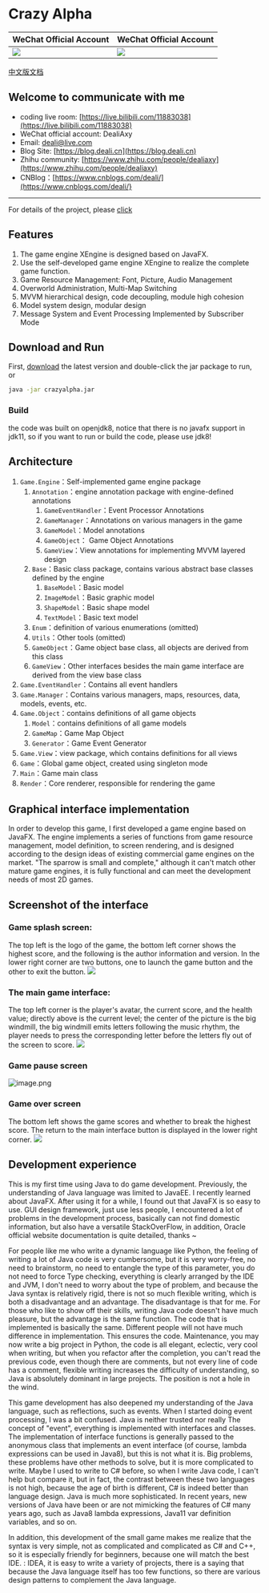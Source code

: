 # Crazy Alpha

WeChat Official Account | WeChat Official Account |
------- | ------ | 
![](https://gitee.com/deali/CodeZone/raw/master/images/coding_lab_logo.jpg) | ![](https://gitee.com/deali/CodeZone/raw/master/images/coding_lab_qr_code.jpg)   |


[中文版文档](https://github.com/Deali-Axy/CrazyAlpha/blob/master/README_CN.md)
## Welcome to communicate with me
- coding live room: [https://live.bilibili.com/11883038](https://live.bilibili.com/11883038)
- WeChat official account: DealiAxy
- Email: deali@live.com
- Blog Site: [https://blog.deali.cn](https://blog.deali.cn)
- Zhihu community: [https://www.zhihu.com/people/dealiaxy](https://www.zhihu.com/people/dealiaxy)
- CNBlog：[https://www.cnblogs.com/deali/](https://www.cnblogs.com/deali/}

-----------
For details of the project, please [click](https://www.jianshu.com/p/2da7cfba1cbe)

## Features
1. The game engine XEngine is designed based on JavaFX.
2. Use the self-developed game engine XEngine to realize the complete game function.
3. Game Resource Management: Font, Picture, Audio Management
4. Overworld Administration, Multi-Map Switching
5. MVVM hierarchical design, code decoupling, module high cohesion
6. Model system design, modular design
7. Message System and Event Processing Implemented by Subscriber Mode

## Download and Run
First, [download](https://github.com/Deali-Axy/CrazyAlpha/releases) the latest version and double-click the jar package to run, 
or
```bash
java -jar crazyalpha.jar
```
### Build
the code was built on openjdk8, notice that there is no javafx support in jdk11,
so if you want to run or build the code, please use jdk8!

## Architecture
1. `Game.Engine`：Self-implemented game engine package
    1. `Annotation`：engine annotation package with engine-defined annotations
        1. `GameEventHandler`：Event Processor Annotations
        2. `GameManager`：Annotations on various managers in the game
        3. `GameModel`：Model annotations
        4. `GameObject`： Game Object Annotations
        5. `GameView`：View annotations for implementing MVVM layered design
    2. `Base`：Basic class package, contains various abstract base classes defined by the engine
        1. `BaseModel`：Basic model
        2. `ImageModel`：Basic graphic model
        3. `ShapeModel`：Basic shape model
        4. `TextModel`：Basic text model
    3. `Enum`：definition of various enumerations (omitted)
    4. `Utils`：Other tools (omitted)
    5. `GameObject`：Game object base class, all objects are derived from this class
    6. `GameView`：Other interfaces besides the main game interface are derived from the view base class
2. `Game.EventHandler`：Contains all event handlers
3. `Game.Manager`：Contains various managers, maps, resources, data, models, events, etc.
4. `Game.Object`：contains definitions of all game objects
    1. `Model`：contains definitions of all game models
    2. `GameMap`：Game Map Object
    3. `Generator`：Game Event Generator
5. `Game.View`：view package, which contains definitions for all views
6. `Game`：Global game object, created using singleton mode
7. `Main`：Game main class
8. `Render`：Core renderer, responsible for rendering the game

## Graphical interface implementation
In order to develop this game,
I first developed a game engine based on JavaFX.
The engine implements a series of functions from game resource management,
model definition, to screen rendering,
and is designed according to the design ideas of existing commercial game engines on the market. 
"The sparrow is small and complete," 
although it can't match other mature game engines,
it is fully functional and can meet the development needs of most 2D games.


## Screenshot of the interface
### Game splash screen:
The top left is the logo of the game,
the bottom left corner shows the highest score, 
and the following is the author information and version. 
In the lower right corner are two buttons, 
one to launch the game button and the other to exit the button. 
![](https://github.com/Deali-Axy/CrazyAlpha/raw/master/Screenshot/8869373-fbde64fc99f06c85.png)

### The main game interface:
The top left corner is the player's avatar, 
the current score, and the health value; 
directly above is the current level; 
the center of the picture is the big windmill, 
the big windmill emits letters following the music rhythm, 
the player needs to press the corresponding letter before the letters fly out of the screen to score. 
![](https://github.com/Deali-Axy/CrazyAlpha/raw/master/Screenshot/8869373-2ffef771e37c67c3.png)

### Game pause screen
![image.png](https://github.com/Deali-Axy/CrazyAlpha/raw/master/Screenshot/8869373-c90595ad9ef2f8f5.png)

### Game over screen
The bottom left shows the game scores and whether to break the highest score. 
The return to the main interface button is displayed in the lower right corner. 
![](https://github.com/Deali-Axy/CrazyAlpha/raw/master/Screenshot/8869373-bfabf0608d28e3eb.png)


## Development experience
This is my first time using Java to do game development. 
Previously, the understanding of Java language was limited to JavaEE. 
I recently learned about JavaFX. After using it for a while, 
I found out that JavaFX is so easy to use. 
GUI design framework, just use less people, 
I encountered a lot of problems in the development process, 
basically can not find domestic information, 
but also have a versatile StackOverFlow, in addition, 
Oracle official website documentation is quite detailed, thanks ~

For people like me who write a dynamic language like Python, 
the feeling of writing a lot of Java code is very cumbersome, 
but it is very worry-free, no need to brainstorm, 
no need to entangle the type of this parameter, 
you do not need to force Type checking, 
everything is clearly arranged by the IDE and JVM, 
I don't need to worry about the type of problem, 
and because the Java syntax is relatively rigid, 
there is not so much flexible writing, 
which is both a disadvantage and an advantage. 
The disadvantage is that for me. 
For those who like to show off their skills, 
writing Java code doesn't have much pleasure, 
but the advantage is the same function. 
The code that is implemented is basically the same. 
Different people will not have much difference in implementation. 
This ensures the code. Maintenance, 
you may now write a big project in Python, 
the code is all elegant, eclectic, very cool when writing,
 but when you refactor after the completion, 
 you can't read the previous code, even though there are comments,
 but not every line of code has a comment, 
 flexible writing increases the difficulty of understanding, 
 so Java is absolutely dominant in large projects. 
 The position is not a hole in the wind.

This game development has also deepened my understanding of the Java language, 
such as reflections, such as events. When I started doing event processing, 
I was a bit confused. Java is neither trusted nor really The concept of "event", 
everything is implemented with interfaces and classes. 
The implementation of interface functions is generally passed to the anonymous class that implements an event interface (of course, lambda expressions can be used in Java8), 
but this is not what it is. 
Big problems, these problems have other methods to solve, 
but it is more complicated to write. 
Maybe I used to write to C# before, so when I write Java code, I can't help but compare it, but in fact, the contrast between these two languages ​​is not high, because the age of birth is different, C# is indeed better than language design. Java is much more sophisticated. In recent years, new versions of Java have been or are not mimicking the features of C# many years ago, such as Java8 lambda expressions, Java11 var definition variables, and so on.

In addition, this development of the small game makes me realize that the syntax is very simple, not as complicated and complicated as C# and C++, so it is especially friendly for beginners, because one will match the best IDE. : IDEA, it is easy to write a variety of projects, there is a saying that because the Java language itself has too few functions, so there are various design patterns to complement the Java language.
